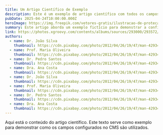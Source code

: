 ```yaml
---
title: Um Artigo Científico de Exemplo
description: Este é um exemplo de artigo científico com todos os campos preenchidos.
pubDate: 2025-04-24T10:00:00.000Z
heroImage: https://img.freepik.com/vetores-gratis/ilustracao-de-protecao-ambiental-em-aquarela_23-2150067901.jpg?semt=ais_hybrid&w=740
summary: Este artigo aborda um exemplo fictício para demonstrar a configuração de artigos científicos no site.
link: https://photos.xgroovy.com/contents/albums/sources/293000/293572/290071.jpg
authors:
  - name: Dr. João Silva
    thumbnail: https://cdn.pixabay.com/photo/2012/04/26/19/47/man-42934_1280.png
  - name: Prof. Maria Oliveira
    thumbnail: https://cdn.pixabay.com/photo/2012/04/26/19/47/man-42934_1280.png
  - name: Dr. Pedro Santos
    thumbnail: https://cdn.pixabay.com/photo/2012/04/26/19/47/man-42934_1280.png
  - name: Dra. Ana Costa
    thumbnail: https://cdn.pixabay.com/photo/2012/04/26/19/47/man-42934_1280.png
  - name: Dr. João Silva
    thumbnail: https://cdn.pixabay.com/photo/2012/04/26/19/47/man-42934_1280.png
  - name: Prof. Maria Oliveira
    thumbnail: https://cdn.pixabay.com/photo/2012/04/26/19/47/man-42934_1280.png
  - name: Dr. Pedro Santos
    thumbnail: https://cdn.pixabay.com/photo/2012/04/26/19/47/man-42934_1280.png
  - name: Dra. Ana Costa
    thumbnail: https://cdn.pixabay.com/photo/2012/04/26/19/47/man-42934_1280.png
---
```

Aqui está o conteúdo do artigo científico. Este texto serve como exemplo para demonstrar como os campos configurados no CMS são utilizados.